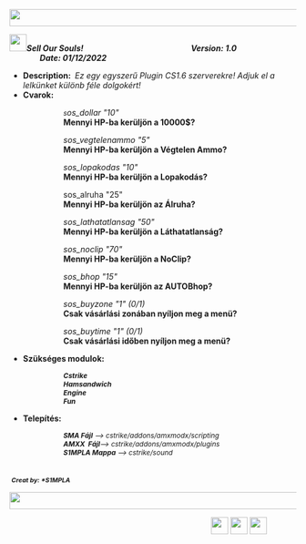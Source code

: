<p><img src="https://images.squarespace-cdn.com/content/v1/5177069ae4b084b94e497172/1628040030560-19F1WWBUM9S9MDP5Z3G8/rainbow+divider.gif?format=500w" style="height:30px; width:800px" /></p>

<p><img src="https://store-images.microsoft.com/image/apps.5776.13510798882863495.a272fbc4-ffa3-4878-9602-509559f9eaba.1537a623-da5b-4809-83fe-f50b0ab003f3?mode=scale&amp;q=90&amp;h=300&amp;w=300" style="height:30px; width:30px" /><strong><em>Sell Our Souls!&nbsp; &nbsp; &nbsp; &nbsp; &nbsp; &nbsp; &nbsp; &nbsp; &nbsp; &nbsp; &nbsp; &nbsp; &nbsp; &nbsp; &nbsp; &nbsp; &nbsp; &nbsp; &nbsp; &nbsp; &nbsp; &nbsp; &nbsp; &nbsp; &nbsp; &nbsp; &nbsp; &nbsp; &nbsp;Version: 1.0&nbsp; &nbsp; &nbsp; &nbsp; &nbsp; &nbsp; &nbsp; &nbsp; &nbsp; &nbsp; &nbsp; &nbsp; &nbsp; &nbsp; &nbsp; &nbsp; &nbsp; &nbsp; &nbsp; &nbsp; &nbsp; &nbsp; &nbsp; &nbsp; Date: 01/12/2022</em></strong></p>

<ul>
	<li><strong>Description: </strong><em>&nbsp;Ez egy egyszerű Plugin CS1.6 szerverekre! Adjuk el a lelk&uuml;nket k&uuml;l&ouml;nb f&eacute;le dolgok&eacute;rt!&nbsp;</em></li>
	<li><strong>Cvarok:&nbsp;</strong></li>
</ul>

<p><em><span style="font-size:12px">&nbsp; &nbsp; &nbsp; &nbsp; &nbsp; &nbsp; &nbsp; &nbsp; &nbsp; &nbsp; &nbsp; &nbsp; &nbsp; &nbsp; s</span>os_dollar &quot;10&quot;</em><br />
<em><span style="font-size:12px">&nbsp; &nbsp; &nbsp; &nbsp; &nbsp; &nbsp; &nbsp; &nbsp; &nbsp; &nbsp; &nbsp; &nbsp; &nbsp; &nbsp; </span></em><strong>Mennyi HP-ba ker&uuml;lj&ouml;n a 10000$?</strong></p>

<p><em><span style="font-size:12px">&nbsp; &nbsp; &nbsp; &nbsp; &nbsp; &nbsp; &nbsp; &nbsp; &nbsp; &nbsp; &nbsp; &nbsp; &nbsp; &nbsp; </span>sos_vegtelenammo &quot;5&quot;</em><br />
<em><span style="font-size:12px">&nbsp; &nbsp; &nbsp; &nbsp; &nbsp; &nbsp; &nbsp; &nbsp; &nbsp; &nbsp; &nbsp; &nbsp; &nbsp; &nbsp; </span></em><strong>Mennyi HP-ba ker&uuml;lj&ouml;n a V&eacute;gtelen Ammo?</strong></p>

<p><em><span style="font-size:12px">&nbsp; &nbsp; &nbsp; &nbsp; &nbsp; &nbsp; &nbsp; &nbsp; &nbsp; &nbsp; &nbsp; &nbsp; &nbsp; &nbsp; </span>sos_lopakodas &quot;10&quot;</em><br />
<em><span style="font-size:12px">&nbsp; &nbsp; &nbsp; &nbsp; &nbsp; &nbsp; &nbsp; &nbsp; &nbsp; &nbsp; &nbsp; &nbsp; &nbsp; &nbsp; </span></em><strong>Mennyi HP-ba ker&uuml;lj&ouml;n a Lopakod&aacute;s?</strong></p>

<p><em><span style="font-size:12px">&nbsp; &nbsp; &nbsp; &nbsp; &nbsp; &nbsp; &nbsp; &nbsp; &nbsp; &nbsp; &nbsp; &nbsp; &nbsp; &nbsp; </span></em>sos_alruha &quot;25&quot;<br />
<em><span style="font-size:12px">&nbsp; &nbsp; &nbsp; &nbsp; &nbsp; &nbsp; &nbsp; &nbsp; &nbsp; &nbsp; &nbsp; &nbsp; &nbsp; &nbsp; </span></em><strong>Mennyi HP-ba ker&uuml;lj&ouml;n az &Aacute;lruha?</strong></p>

<p><em><span style="font-size:12px">&nbsp; &nbsp; &nbsp; &nbsp; &nbsp; &nbsp; &nbsp; &nbsp; &nbsp; &nbsp; &nbsp; &nbsp; &nbsp; &nbsp; </span>sos_lathatatlansag &quot;50&quot;</em><br />
<em><span style="font-size:12px">&nbsp; &nbsp; &nbsp; &nbsp; &nbsp; &nbsp; &nbsp; &nbsp; &nbsp; &nbsp; &nbsp; &nbsp; &nbsp; &nbsp; </span></em><strong>Mennyi HP-ba ker&uuml;lj&ouml;n a L&aacute;thatatlans&aacute;g?</strong></p>

<p><em><span style="font-size:12px">&nbsp; &nbsp; &nbsp; &nbsp; &nbsp; &nbsp; &nbsp; &nbsp; &nbsp; &nbsp; &nbsp; &nbsp; &nbsp; &nbsp; </span>sos_noclip &quot;70&quot;</em><br />
<em><span style="font-size:12px">&nbsp; &nbsp; &nbsp; &nbsp; &nbsp; &nbsp; &nbsp; &nbsp; &nbsp; &nbsp; &nbsp; &nbsp; &nbsp; &nbsp; </span></em><strong>Mennyi HP-ba ker&uuml;lj&ouml;n a NoClip?</strong></p>

<p><em><span style="font-size:12px">&nbsp; &nbsp; &nbsp; &nbsp; &nbsp; &nbsp; &nbsp; &nbsp; &nbsp; &nbsp; &nbsp; &nbsp; &nbsp; &nbsp; </span>sos_bhop &quot;15&quot;</em><br />
<em><span style="font-size:12px">&nbsp; &nbsp; &nbsp; &nbsp; &nbsp; &nbsp; &nbsp; &nbsp; &nbsp; &nbsp; &nbsp; &nbsp; &nbsp; &nbsp; </span></em><strong>Mennyi HP-ba ker&uuml;lj&ouml;n az AUTOBhop?</strong></p>

<p><em><span style="font-size:12px">&nbsp; &nbsp; &nbsp; &nbsp; &nbsp; &nbsp; &nbsp; &nbsp; &nbsp; &nbsp; &nbsp; &nbsp; &nbsp; &nbsp; </span>sos_buyzone &quot;1&quot; (0/1)</em><br />
<em><span style="font-size:12px">&nbsp; &nbsp; &nbsp; &nbsp; &nbsp; &nbsp; &nbsp; &nbsp; &nbsp; &nbsp; &nbsp; &nbsp; &nbsp; &nbsp; </span></em><strong>Csak v&aacute;s&aacute;rl&aacute;si zon&aacute;ban ny&iacute;ljon meg a men&uuml;?</strong></p>

<p><em><span style="font-size:12px">&nbsp; &nbsp; &nbsp; &nbsp; &nbsp; &nbsp; &nbsp; &nbsp; &nbsp; &nbsp; &nbsp; &nbsp; &nbsp; &nbsp; </span>sos_buytime &quot;1&quot; <span style="font-size:14px">(0/1)</span></em><br />
<em><span style="font-size:12px">&nbsp; &nbsp; &nbsp; &nbsp; &nbsp; &nbsp; &nbsp; &nbsp; &nbsp; &nbsp; &nbsp; &nbsp; &nbsp; &nbsp; </span></em><strong>Csak v&aacute;s&aacute;rl&aacute;si időben ny&iacute;ljon meg a men&uuml;?</strong></p>

<ul>
	<li><strong>Sz&uuml;ks&eacute;ges modulok:</strong></li>
</ul>

<p><em><span style="font-size:12px">&nbsp; &nbsp; &nbsp; &nbsp; &nbsp; &nbsp; &nbsp; &nbsp; &nbsp; &nbsp; &nbsp; &nbsp; &nbsp; &nbsp; </span></em><span style="font-size:12px"><em><strong>Cstrike</strong></em></span><br />
<em><span style="font-size:12px">&nbsp; &nbsp; &nbsp; &nbsp; &nbsp; &nbsp; &nbsp; &nbsp; &nbsp; &nbsp; &nbsp; &nbsp; &nbsp; &nbsp; </span></em><span style="font-size:12px"><em><strong>Hamsandwich</strong></em></span><em><span style="font-size:12px">&nbsp;</span></em><br />
<em><span style="font-size:12px">&nbsp; &nbsp; &nbsp; &nbsp; &nbsp; &nbsp; &nbsp; &nbsp; &nbsp; &nbsp; &nbsp; &nbsp; &nbsp; &nbsp; </span></em><span style="font-size:12px"><em><strong>Engine</strong></em></span><br />
<em><span style="font-size:12px">&nbsp; &nbsp; &nbsp; &nbsp; &nbsp; &nbsp; &nbsp; &nbsp; &nbsp; &nbsp; &nbsp; &nbsp; &nbsp; &nbsp; </span></em><span style="font-size:12px"><em><strong>Fun</strong></em></span></p>

<ul>
	<li><strong>Telep&iacute;t&eacute;s:</strong></li>
</ul>

<p><em><span style="font-size:12px">&nbsp; &nbsp; &nbsp; &nbsp; &nbsp; &nbsp; &nbsp; &nbsp; &nbsp; &nbsp; &nbsp; &nbsp; &nbsp; &nbsp; </span></em><span style="font-size:12px"><em><strong>SMA Fájl</strong> --&gt; cstrike/addons/amxmodx/scripting</em></span><br />
<em><span style="font-size:12px">&nbsp; &nbsp; &nbsp; &nbsp; &nbsp; &nbsp; &nbsp; &nbsp; &nbsp; &nbsp; &nbsp; &nbsp; &nbsp; &nbsp; </span></em><span style="font-size:12px"><em><strong>AMXX&nbsp; Fájl</strong>--&gt; cstrike/addons/amxmodx/plugins</em></span><br />
<em><span style="font-size:12px">&nbsp; &nbsp; &nbsp; &nbsp; &nbsp; &nbsp; &nbsp; &nbsp; &nbsp; &nbsp; &nbsp; &nbsp; &nbsp; &nbsp; </span></em><span style="font-size:12px"><em><strong>S1MPLA Mappa</strong> --&gt; cstrike/sound</em></span></p>

<p><strong><em>&nbsp; &nbsp; &nbsp; &nbsp; &nbsp; &nbsp; &nbsp; &nbsp; &nbsp; &nbsp; &nbsp; &nbsp; &nbsp; &nbsp; &nbsp; &nbsp; &nbsp; &nbsp; &nbsp; &nbsp; &nbsp; &nbsp; &nbsp; &nbsp; &nbsp; &nbsp; &nbsp; &nbsp; &nbsp; &nbsp; &nbsp; &nbsp; &nbsp; &nbsp; &nbsp; &nbsp; &nbsp; &nbsp; &nbsp; &nbsp; &nbsp; &nbsp; &nbsp; &nbsp; &nbsp; &nbsp; &nbsp; &nbsp; &nbsp; &nbsp; &nbsp; &nbsp; &nbsp; &nbsp; &nbsp; &nbsp; &nbsp; &nbsp; &nbsp; &nbsp; &nbsp; &nbsp; &nbsp; &nbsp; &nbsp; &nbsp; &nbsp; &nbsp; &nbsp; &nbsp; &nbsp; &nbsp; &nbsp; &nbsp; &nbsp; &nbsp; &nbsp;<span style="font-size:11px">Creat by: *S1MPLA</span></em></strong></p>

<p><img src="https://images.squarespace-cdn.com/content/v1/5177069ae4b084b94e497172/1628040030560-19F1WWBUM9S9MDP5Z3G8/rainbow+divider.gif?format=500w" style="height:30px; width:800px" /></p>

<p>&nbsp; &nbsp; &nbsp; &nbsp; &nbsp; &nbsp; &nbsp; &nbsp; &nbsp; &nbsp; &nbsp; &nbsp; &nbsp; &nbsp; &nbsp; &nbsp; &nbsp; &nbsp; &nbsp; &nbsp; &nbsp; &nbsp; &nbsp; &nbsp; &nbsp; &nbsp; &nbsp; &nbsp; &nbsp; &nbsp; &nbsp; &nbsp; &nbsp; &nbsp; &nbsp; &nbsp; &nbsp; &nbsp; &nbsp; &nbsp; &nbsp; &nbsp; &nbsp; &nbsp; &nbsp;&nbsp;<a href="https://www.instagram.com/kormoczi_richard/"><img src="https://upload.wikimedia.org/wikipedia/commons/thumb/a/a5/Instagram_icon.png/600px-Instagram_icon.png?20200512141346" style="height:30px; width:30px" /></a> <a href="https://discord.gg/2kGPvgGcuy"><img src="https://seeklogo.com/images/D/discord-icon-new-2021-logo-09772BF096-seeklogo.com.png" style="height:30px; width:30px" /></a> <a href="https://steamcommunity.com/id/korkika32/"><img src="https://banner2.cleanpng.com/20180604/xiy/kisspng-steam-computer-icons-logo-video-game-valves-5b14dba6212cf3.1367866015280936061359.jpg" style="height:30px; width:30px" /></a></p>
